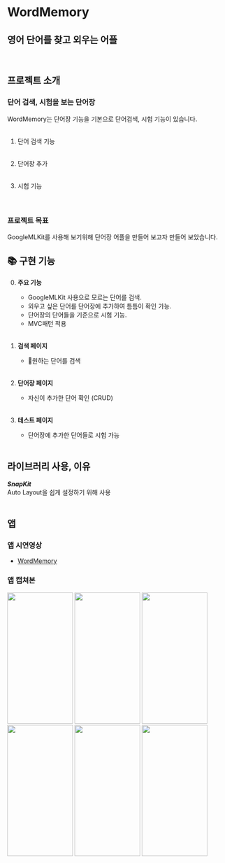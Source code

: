 # WordMemory
## 영어 단어를 찾고 외우는 어플

<br>

##  프로젝트 소개 
### 단어 검색, 시험을 보는 단어장
WordMemory는 단어장 기능을 기본으로 단어검색, 시험 기능이 있습니다. <br>
<br>

1. 단어 검색 기능 <br>
    <br>

2. 단어장 추가 <br>
    <br>

3. 시험 기능 <br>
    <br><br>
   
### 프로젝트 목표
GoogleMLKit를 사용해 보기위해 단어장 어플을 만들어 보고자 만들어 보았습니다. <br>

## 📚 구현 기능
0. **주요 기능**
   - GoogleMLKit 사용으로 모르는 단어를 검색.
   - 외우고 싶은 단어를 단어장에 추가하여 틈틈이 확인 가능.
   - 단어장의 단어들을 기준으로 시험 기능.
   - MVC패턴 적용
   
   <br>

1. **검색 페이지**
   - 원하는 단어를 검색
   
   <br>

2. **단어장 페이지**
   - 자신이 추가한 단어 확인 (CRUD) 

   <br>
   
3. **테스트 페이지**
   - 단어장에 추가한 단어들로 시험 가능 

   <br>
   
##  라이브러리 사용, 이유
 ***SnapKit*** <br>
    Auto Layout을 쉽게 설정하기 위해 사용   
<br>
## 앱 
### 앱 시연영상
- [WordMemory](https://www.youtube.com/watch?v=3U3NDsthJQ0)
### 앱 캡쳐본
<img src="https://github.com/JeongKiKi/WordMemory/assets/125369115/eb6edbed-9cf9-49c2-9af1-5ea8d965a73a" width="150" height="300"/>
<img src="https://github.com/JeongKiKi/WordMemory/assets/125369115/4692aa3b-5245-4a8b-b618-25c9a3a4b158" width="150" height="300"/>
<img src="https://github.com/JeongKiKi/WordMemory/assets/125369115/eca4bb45-72db-4fc3-b753-e2823574cff5" width="150" height="300"/>
<img src="https://github.com/JeongKiKi/WordMemory/assets/125369115/6d7701b4-a8bf-4b95-bd62-8eed87531399" width="150" height="300"/>
<img src="https://github.com/JeongKiKi/WordMemory/assets/125369115/45091bb3-426d-45ce-85f6-444c23e688d5" width="150" height="300"/>
<img src="https://github.com/JeongKiKi/WordMemory/assets/125369115/ee1d6776-c844-48d1-9c85-cdb0ff7fbe9c" width="150" height="300"/>

